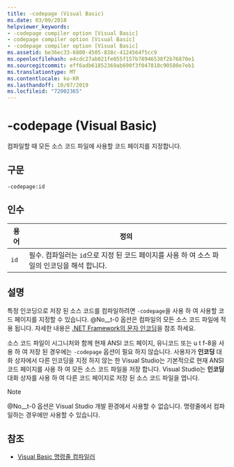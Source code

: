 ```yaml
---
title: -codepage (Visual Basic)
ms.date: 03/09/2018
helpviewer_keywords:
- -codepage compiler option [Visual Basic]
- codepage compiler option [Visual Basic]
- -codepage compiler option [Visual Basic]
ms.assetid: be36ec33-6800-4505-838c-4124564f5cc9
ms.openlocfilehash: e4cdc27ab021fe055f157b78946538f2b76870e1
ms.sourcegitcommit: eff6adb61852369ab690f3f047818c90580e7eb1
ms.translationtype: MT
ms.contentlocale: ko-KR
ms.lasthandoff: 10/07/2019
ms.locfileid: "72002365"
---
```

# <a name="-codepage-visual-basic"></a>-codepage (Visual Basic)
컴파일할 때 모든 소스 코드 파일에 사용할 코드 페이지를 지정합니다.  
  
## <a name="syntax"></a>구문  
  
```console  
-codepage:id  
```  
  
## <a name="arguments"></a>인수  
  
|용어|정의|  
|---|---|  
|`id`|필수. 컴파일러는 `id`으로 지정 된 코드 페이지를 사용 하 여 소스 파일의 인코딩을 해석 합니다.|  
  
## <a name="remarks"></a>설명  
 특정 인코딩으로 저장 된 소스 코드를 컴파일하려면 `-codepage`을 사용 하 여 사용할 코드 페이지를 지정할 수 있습니다. @No__t-0 옵션은 컴파일의 모든 소스 코드 파일에 적용 됩니다. 자세한 내용은 [.NET Framework의 문자 인코딩](../../../standard/base-types/character-encoding.md)을 참조 하세요.  
  
 소스 코드 파일이 시그니처와 함께 현재 ANSI 코드 페이지, 유니코드 또는 u t f-8을 사용 하 여 저장 된 경우에는 `-codepage` 옵션이 필요 하지 않습니다. 사용자가 **인코딩** 대화 상자에서 다른 인코딩을 지정 하지 않는 한 Visual Studio는 기본적으로 현재 ANSI 코드 페이지를 사용 하 여 모든 소스 코드 파일을 저장 합니다. Visual Studio는 **인코딩** 대화 상자를 사용 하 여 다른 코드 페이지로 저장 된 소스 코드 파일을 엽니다.  
  
> [!NOTE]
> @No__t-0 옵션은 Visual Studio 개발 환경에서 사용할 수 없습니다. 명령줄에서 컴파일하는 경우에만 사용할 수 있습니다.  
  
## <a name="see-also"></a>참조

- [Visual Basic 명령줄 컴파일러](../../../visual-basic/reference/command-line-compiler/index.md)
